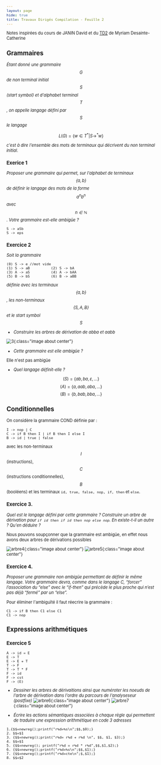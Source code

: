 ```yaml
---
layout: page
hide: true
title: Travaux Dirigés Compilation - Feuille 2
---
```

<script type="text/javascript" async
  src="https://cdn.mathjax.org/mathjax/latest/MathJax.js?config=TeX-MML-AM_CHTML">
</script>

Notes inspirées du cours de JANIN David et du [TD2](https://moodle.bordeaux-inp.fr/pluginfile.php/151721/mod_resource/content/1/td2.pdf) de Myriam Desainte-Catherine 

<style>
html {
 zoom: 0.80;
}
</style>

## Grammaires 

*Étant donné une grammaire $$G$$ de non terminal initial $$S$$ (start symbol) et
d'alphabet terminal $$T$$, on appelle langage défini par $$S$$ le langage* 

$$L(G)=\{w \in T^\ast \vert S \rightarrow^\ast w\}$$

*c'est à dire l'ensemble des mots de terminaux qui décrivent du non terminal
initial*.

### Exerice 1

*Proposer une grammaire qui permet, sur l'alphabet de terminaux $$\{a,b\}$$ de
définir le langage des mots de la forme $$a^n b^n$$ avec $$n \in \mathbb{N}$$.
Votre grammaire est-elle ambigüe ?*

```
S -> aSb
S -> eps
```

### Exercice 2

*Soit la grammaire*

```
(0) S -> e //mot vide
(1) S -> aB          (2) S -> bA
(3) A -> aS          (4) A -> bAA
(5) B -> bS          (6) B -> aBB
```

*définie avec les terminaux $$\{a,b\}$$, les non-terminaux $$\{S,A,B\}$$ et le
start symbol $$S$$* 

+ *Construire les arbres de dérivation de abba et aabb*

![3](/assets/images/compilation/3.png){:class="image about center"}

+ *Cette grammaire est elle ambigüe ?*

Elle n'est pas ambigüe

+ *Quel langage définit-elle ?*

$$(S) = \{ab,ba,\varepsilon,...\}$$ 
$$(A) = \{a, aab, aba, ...\}$$
$$(B) = \{b,bab,bba,...\}$$

## Conditionnelles 

On considère la grammaire COND définie par : 

```
I -> nop | C
C -> if B then I | if B then I else I
B -> id | true | false
```
avec les non-terminaux $$I$$ (instructions), $$C$$ (instructions
conditionnelles), $$B$$ (booléens) et les terminaux `id, true, false, nop, if,
then` et `else`. 

### Exercice 3. 

*Quel est le langage défini par cette grammaire ? Construire un arbre de
dérivation pour `if id then if id then nop else nop`. En existe-t-il un autre ?
Qu'en déduire ?*

Nous pouvons soupçonner que la grammaire est ambigüe, en effet nous avons deux
arbres de dérivations possibles 

![arbre4](/assets/images/compilation/arbre4.jpg){:class="image about center"}
![arbre5](/assets/images/compilation/arbre5.jpg){:class="image about center"}


### Exercice 4. 

*Proposer une grammaire non ambigüe permettant de définir le même langage. Votre grammaire
devra, comme dans le langage C, “forcer” l’association du “else” avec le “if-then” qui précède le plus proche qui
n’est pas déjà “fermé” par un “else”.*

Pour éliminer l'ambiguïté il faut réecrire la grammaire : 
```
C1 -> if B then C1 else C1
C1 -> nop
```

## Expressions arithmétiques 

### Exercice 5

```
A -> id = E
E -> T
E -> E + T
T -> F 
T -> T * F
F -> id
F -> cst
F -> (E)
```
+ *Dessiner les arbres de dérivaitions ainsi que numéroter les noeuds de l'arbre
de dérivation dans l'ordre du parcours de l'analyseseur (postfixe)* 
![arbre6](/assets/images/compilation/arbre6.jpg){:class="image about center"}
![arbre7](/assets/images/compilation/arbre7.jpg){:class="image about center"}

+ *Écrire les actions sémantiques associées à chaque règle qui permettent de
  traduire une expression arithmétique en code 3 adresses*
  
```
1.{$$=newreg();printf("r%d=%s\n";$$,$0);}
2. $$=$1
3. {$$=newreg();print("r%d= r%d + r%d \n", $$, $1, $3);}
4. $$=$1
5. {$$=newreg(); printf("r%d = r%d * r%d",$$,$1,$2);}
6. {$$=newreg();printf("r%d=%s\n";$$,$1);}
7. {$$=newreg();printf("r%d=cte\n";$,$1);}
8. $$=$2
```
